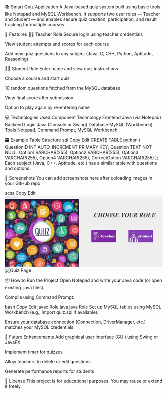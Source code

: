 📚 Smart Quiz Application
A Java-based quiz system built using basic tools like Notepad and MySQL Workbench. It supports two user roles — Teacher and Student — and enables secure quiz creation, participation, and result tracking for multiple courses.

🚀 Features
👩‍🏫 Teacher Role
Secure login using teacher credentials

View student attempts and scores for each course

Add new quiz questions to any subject (Java, C, C++, Python, Aptitude, Reasoning)

👨‍🎓 Student Role
Enter name and view quiz instructions

Choose a course and start quiz

10 random questions fetched from the MySQL database

View final score after submission

Option to play again by re-entering name

💻 Technologies Used
Component	Technology
Frontend	Java (via Notepad)
Backend Logic	Java (Console or Swing)
Database	MySQL (Workbench)
Tools	Notepad, Command Prompt, MySQL Workbench

🗃️ Example Table Structure
sql
Copy
Edit
CREATE TABLE python (
  QuestionID INT AUTO_INCREMENT PRIMARY KEY,
  Question TEXT NOT NULL,
  Option1 VARCHAR(255),
  Option2 VARCHAR(255),
  Option3 VARCHAR(255),
  Option4 VARCHAR(255),
  CorrectOption VARCHAR(255)
);
Each subject (Java, C++, Aptitude, etc.) has a similar table with questions and options.

📸 Screenshots
You can add screenshots here after uploading images in your GitHub repo:

scss
Copy
Edit
![Home Page](screenshots/Role.png)
![Quiz Page](screenshots/quiz.png)


📦 How to Run the Project
Open Notepad and write your Java code (or open existing .java files).

Compile using Command Prompt:

bash
Copy
Edit
javac Role.java
java Role
Set up MySQL tables using MySQL Workbench (e.g., import quiz.sql if available).

Ensure your database connection (Connection, DriverManager, etc.) matches your MySQL credentials.

🧠 Future Enhancements
Add graphical user interface (GUI) using Swing or JavaFX

Implement timer for quizzes

Allow teachers to delete or edit questions

Generate performance reports for students

📄 License
This project is for educational purposes. You may reuse or extend it freely.
